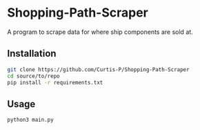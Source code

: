 # Shopping-Path-Scraper

A program to scrape data for where ship components are sold at.
## Installation

```bash
git clone https://github.com/Curtis-P/Shopping-Path-Scraper
cd source/to/repo
pip install -r requirements.txt
```

## Usage

```bash
python3 main.py
```